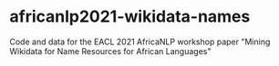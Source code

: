 # africanlp2021-wikidata-names
Code and data for the EACL 2021 AfricaNLP workshop paper "Mining Wikidata for Name Resources for African Languages"
